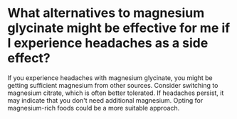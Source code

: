 # What alternatives to magnesium glycinate might be effective for me if I experience headaches as a side effect?

If you experience headaches with magnesium glycinate, you might be getting sufficient magnesium from other sources. Consider switching to magnesium citrate, which is often better tolerated. If headaches persist, it may indicate that you don't need additional magnesium. Opting for magnesium-rich foods could be a more suitable approach.